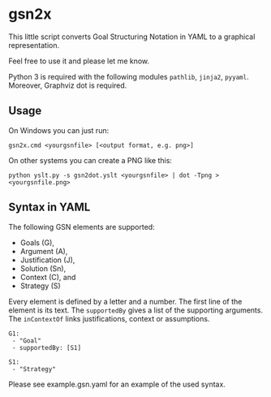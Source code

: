 # gsn2x

This little script converts Goal Structuring Notation in YAML to a graphical representation.

Feel free to use it and please let me know.

Python 3 is required with the following modules `pathlib`, `jinja2`, `pyyaml`.
Moreover, Graphviz dot is required.

## Usage

On Windows you can just run:

    gsn2x.cmd <yourgsnfile> [<output format, e.g. png>]

On other systems you can create a PNG like this:

    python yslt.py -s gsn2dot.yslt <yourgsnfile> | dot -Tpng > <yourgsnfile.png>

## Syntax in YAML

The following GSN elements are supported:
 - Goals (G), 
 - Argument (A), 
 - Justification (J), 
 - Solution (Sn),
 - Context (C), and
 - Strategy (S)

Every element is defined by a letter and a number.
The first line of the element is its text. 
The `supportedBy` gives a list of the supporting arguments.
The `inContextOf` links justifications, context or assumptions. 

    G1: 
     - "Goal"
     - supportedBy: [S1]

    S1:
     - "Strategy"

Please see example.gsn.yaml for an example of the used syntax.